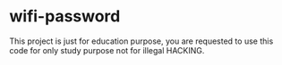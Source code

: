 # wifi-password
This project is just for education purpose, you are requested to use this code for only study purpose not for illegal HACKING. 
